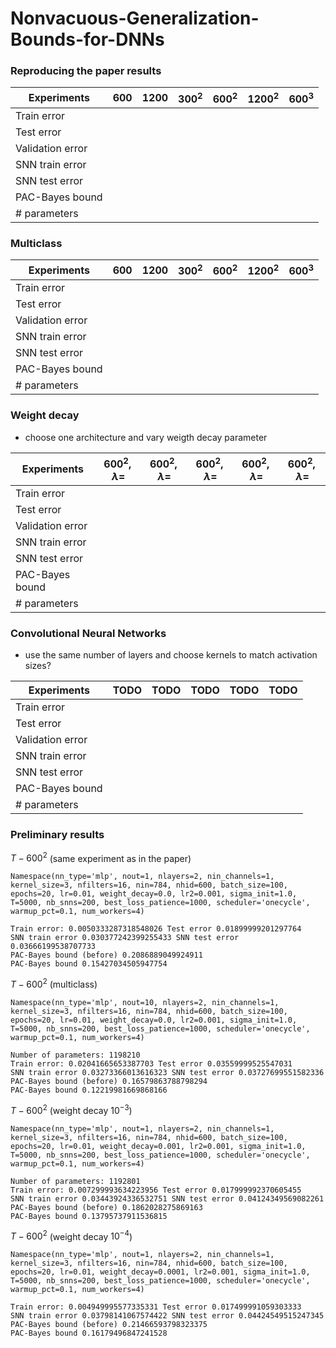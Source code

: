 # Nonvacuous-Generalization-Bounds-for-DNNs

### Reproducing the paper results

| Experiments |  $600$  |  $1200$  | $300^2$ | $600^2$ | $1200^2$ |  $600^3$  |
|-------------|:-----------:|:-----:|:-----:|:-----:|:------:|:------:|
| Train error |             |       |       |       |       |        |         
| Test error  |             |       |       |       |       |        |   
| Validation error  |             |       |       |       |       |        |   
| SNN train error |        |       |       |       |       |        |         
| SNN test error |         |       |       |       |       |        |         
| PAC-Bayes bound |        |       |       |       |       |        |         
| # parameters |           |       |       |       |       |        |         

### Multiclass

| Experiments |  $600$  |  $1200$  | $300^2$ | $600^2$ | $1200^2$ |  $600^3$  |
|-------------|:-----------:|:-----:|:-----:|:-----:|:------:|:------:|
| Train error |             |       |       |       |       |        |         
| Test error  |             |       |       |       |       |        |  
| Validation error  |             |       |       |       |       |        |   
| SNN train error |        |       |       |       |       |        |         
| SNN test error |         |       |       |       |       |        |         
| PAC-Bayes bound |        |       |       |       |       |        |         
| # parameters |           |       |       |       |       |        |         

### Weight decay

- choose one architecture and vary weigth decay parameter

| Experiments |  $600^2, \lambda=$ | $600^2, \lambda=$ | $600^2, \lambda=$ | $600^2, \lambda=$ |  $600^2, \lambda=$  |
|-------------|:-----------:|:-----:|:-----:|:-----:|:------:|
| Train error |             |       |       |       |        |         
| Test error  |             |       |       |       |        |  
| Validation error  |             |       |       |       |        |   
| SNN train error |        |       |       |       |        |         
| SNN test error |         |       |       |       |        |         
| PAC-Bayes bound |        |       |       |       |        |         
| # parameters |           |       |       |       |        |         

### Convolutional Neural Networks

- use the same number of layers and choose kernels to match activation sizes?

| Experiments |  TODO  | TODO | TODO | TODO |  TODO  |
|-------------|:-----------:|:-----:|:-----:|:-----:|:------:|
| Train error |             |       |       |       |        |         
| Test error  |             |       |       |       |        |  
| Validation error  |             |       |       |       |        |   
| SNN train error |        |       |       |       |        |         
| SNN test error |         |       |       |       |        |         
| PAC-Bayes bound |        |       |       |       |        |         
| # parameters |           |       |       |       |        |         

### Preliminary results

${T-600^2}$ (same experiment as in the paper)

    Namespace(nn_type='mlp', nout=1, nlayers=2, nin_channels=1, kernel_size=3, nfilters=16, nin=784, nhid=600, batch_size=100, epochs=20, lr=0.01, weight_decay=0.0, lr2=0.001, sigma_init=1.0, T=5000, nb_snns=200, best_loss_patience=1000, scheduler='onecycle', warmup_pct=0.1, num_workers=4)

    Train error: 0.0050333287318548026 Test error 0.01899999201297764
    SNN train error 0.030377242399255433 SNN test error 0.03666199538707733
    PAC-Bayes bound (before) 0.2086889049924911
    PAC-Bayes bound 0.15427034505947754


${T-600^2}$ (multiclass)

    Namespace(nn_type='mlp', nout=10, nlayers=2, nin_channels=1, kernel_size=3, nfilters=16, nin=784, nhid=600, batch_size=100, epochs=20, lr=0.01, weight_decay=0.0, lr2=0.001, sigma_init=1.0, T=5000, nb_snns=200, best_loss_patience=1000, scheduler='onecycle', warmup_pct=0.1, num_workers=4)
    
    Number of parameters: 1198210
    Train error: 0.02041665653387703 Test error 0.03559999525547031
    SNN train error 0.03273366013616323 SNN test error 0.03727699551582336
    PAC-Bayes bound (before) 0.16579863788798294
    PAC-Bayes bound 0.12219981669868166

${T-600^2}$ (weight decay ${10^{-3}}$)

    Namespace(nn_type='mlp', nout=1, nlayers=2, nin_channels=1, kernel_size=3, nfilters=16, nin=784, nhid=600, batch_size=100, epochs=20, lr=0.01, weight_decay=0.001, lr2=0.001, sigma_init=1.0, T=5000, nb_snns=200, best_loss_patience=1000, scheduler='onecycle', warmup_pct=0.1, num_workers=4)

    Number of parameters: 1192801
    Train error: 0.007299993634223956 Test error 0.017999992370605455
    SNN train error 0.03443924336532751 SNN test error 0.04124349569082261
    PAC-Bayes bound (before) 0.1862028275869163
    PAC-Bayes bound 0.13795737911536815

${T-600^2}$ (weight decay ${10^{-4}}$)

    Namespace(nn_type='mlp', nout=1, nlayers=2, nin_channels=1, kernel_size=3, nfilters=16, nin=784, nhid=600, batch_size=100, epochs=20, lr=0.01, weight_decay=0.0001, lr2=0.001, sigma_init=1.0, T=5000, nb_snns=200, best_loss_patience=1000, scheduler='onecycle', warmup_pct=0.1, num_workers=4)

    Train error: 0.004949995577335331 Test error 0.017499991059303333
    SNN train error 0.03798141067574422 SNN test error 0.04424549515247345
    PAC-Bayes bound (before) 0.21466593798323375
    PAC-Bayes bound 0.16179496847241528
